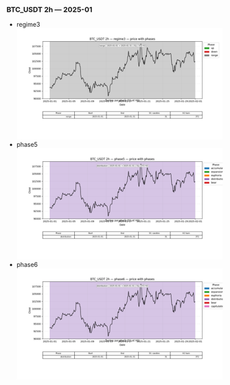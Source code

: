 ### BTC_USDT 2h — 2025-01

- regime3
![BTC_USDT_2h_regime3_2025-01_phase_price.png](outputs/fourier/phase_monthly/BTC_USDT/2h/2025/2025-01/BTC_USDT_2h_regime3_2025-01_phase_price.png)
- phase5
![BTC_USDT_2h_phase5_2025-01_phase_price.png](outputs/fourier/phase_monthly/BTC_USDT/2h/2025/2025-01/BTC_USDT_2h_phase5_2025-01_phase_price.png)
- phase6
![BTC_USDT_2h_phase6_2025-01_phase_price.png](outputs/fourier/phase_monthly/BTC_USDT/2h/2025/2025-01/BTC_USDT_2h_phase6_2025-01_phase_price.png)